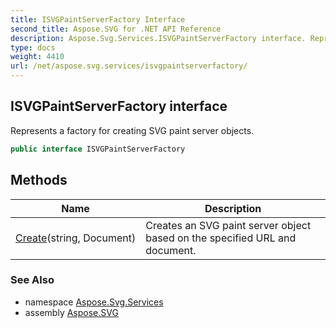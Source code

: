 ```yaml
---
title: ISVGPaintServerFactory Interface
second_title: Aspose.SVG for .NET API Reference
description: Aspose.Svg.Services.ISVGPaintServerFactory interface. Represents a factory for creating SVG paint server objects
type: docs
weight: 4410
url: /net/aspose.svg.services/isvgpaintserverfactory/
---
```

## ISVGPaintServerFactory interface

Represents a factory for creating SVG paint server objects.

```csharp
public interface ISVGPaintServerFactory
```

## Methods

| Name | Description |
| --- | --- |
| [Create](../../aspose.svg.services/isvgpaintserverfactory/create/)(string, Document) | Creates an SVG paint server object based on the specified URL and document. |

### See Also

* namespace [Aspose.Svg.Services](../../aspose.svg.services/)
* assembly [Aspose.SVG](../../)
